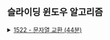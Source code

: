 ## 슬라이딩 윈도우 알고리즘
<details>
<summary>
<a href="_1522.java">1522 - 문자열 교환 (44분)</a>
</summary>
<ul>
<li><p>풀이과정</p>
<ul>
<li>슬라이딩 윈도우방식으로 완전 탐색 한다.</li>
<li>문자열 a의 개수를 센다.</li>
<li>2중 for문으로 문자열 길이만큼 반복하면서 인덱스 i를 지정하고 i부터 i+ aCnt 만큼 반복하면서 b의 개수를 센다.</li>
<li>최종적으로 bCnt 최솟값을 출력한다.</li>
</ul>
</li>
<li><p>어려운점</p>
<ul>
<li>a와 b를 어떻게 교환하지를 고민했는데, 슬라이딩 윈도우 방식이란걸 처음 알았다.</li>
</ul>
</li>
<li><p>배운점</p>
<ul>
<li>슬라이딩 윈도우 방식은 항상 넓이가 aCnt 처럼 고정되어 있다는 알고리즘</li>
<li>브루트포스 알고리즘, 순차탐색, dfs, bfs 가 존재한다고 한다.</li>
</ul>
</li>
</ul>

</details>